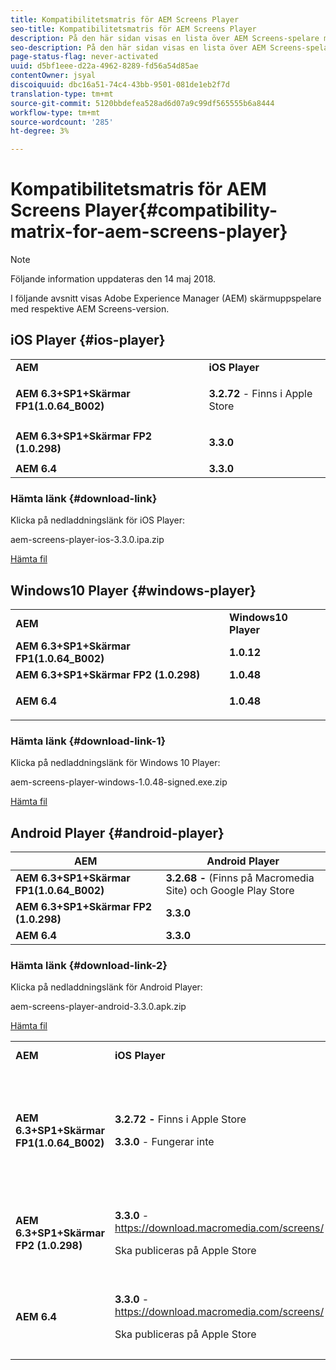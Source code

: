 ```yaml
---
title: Kompatibilitetsmatris för AEM Screens Player
seo-title: Kompatibilitetsmatris för AEM Screens Player
description: På den här sidan visas en lista över AEM Screens-spelare med deras respektive AEM Screens-version.
seo-description: På den här sidan visas en lista över AEM Screens-spelare med deras respektive AEM Screens-version.
page-status-flag: never-activated
uuid: d5bf1eee-d22a-4962-8289-fd56a54d85ae
contentOwner: jsyal
discoiquuid: dbc16a51-74c4-43bb-9501-081de1eb2f7d
translation-type: tm+mt
source-git-commit: 5120bbdefea528ad6d07a9c99df565555b6a8444
workflow-type: tm+mt
source-wordcount: '285'
ht-degree: 3%

---
```



# Kompatibilitetsmatris för AEM Screens Player{#compatibility-matrix-for-aem-screens-player}

>[!NOTE]
>
>Följande information uppdateras den 14 maj 2018.

I följande avsnitt visas Adobe Experience Manager (AEM) skärmuppspelare med respektive AEM Screens-version.

## iOS Player {#ios-player}

<table> 
 <tbody>
  <tr>
   <td><strong>AEM</strong></td> 
   <td><strong>iOS Player</strong></td> 
  </tr>
  <tr>
   <td><strong>AEM 6.3+SP1+Skärmar FP1(1.0.64_B002)</strong></td> 
   <td><p><strong>3.2.72</strong>  - Finns i Apple Store</p> <p> </p> </td> 
  </tr>
  <tr>
   <td><strong><strong>AEM 6.3+SP1+Skärmar FP2 (1.0.298)</strong></strong></td> 
   <td><p><strong>3.3.0</strong> </p> <p> </p> </td> 
  </tr>
  <tr>
   <td><strong>AEM 6.4</strong></td> 
   <td><strong>3.3.0</strong> </td> 
  </tr>
 </tbody>
</table>

### Hämta länk {#download-link}

Klicka på nedladdningslänk för iOS Player:

aem-screens-player-ios-3.3.0.ipa.zip

[Hämta fil](assets/aem-screens-player-ios-330ipa.zip)

## Windows10 Player {#windows-player}

<table> 
 <tbody>
  <tr>
   <td><strong>AEM</strong></td> 
   <td><strong>Windows10 Player</strong></td> 
  </tr>
  <tr>
   <td><strong>AEM 6.3+SP1+Skärmar FP1(1.0.64_B002)</strong></td> 
   <td><strong>1.0.12</strong><br /> </td> 
  </tr>
  <tr>
   <td><strong><strong>AEM 6.3+SP1+Skärmar FP2 (1.0.298)</strong></strong></td> 
   <td><strong>1.0.48 </strong></td> 
  </tr>
  <tr>
   <td><strong>AEM 6.4</strong></td> 
   <td><p><strong>1.0.48 </strong></p> </td> 
  </tr>
 </tbody>
</table>

### Hämta länk {#download-link-1}

Klicka på nedladdningslänk för Windows 10 Player:

aem-screens-player-windows-1.0.48-signed.exe.zip

[Hämta fil](assets/aem-screens-player-windows-1048-signedexe.zip)

## Android Player {#android-player}

| **AEM** | **Android Player** |
|---|---|
| **AEM 6.3+SP1+Skärmar FP1(1.0.64_B002)** | **3.2.68 -** (Finns på Macromedia Site) och Google Play Store |
| **AEM 6.3+SP1+Skärmar FP2 (1.0.298)** | **3.3.0** |
| **AEM 6.4** | **3.3.0** |

### Hämta länk {#download-link-2}

Klicka på nedladdningslänk för Android Player:

aem-screens-player-android-3.3.0.apk.zip

[Hämta fil](assets/aem-screens-player-android-330apk.zip)

<table> 
 <tbody>
  <tr>
   <td><strong>AEM</strong></td> 
   <td><strong>iOS Player</strong></td> 
   <td><strong>Windows10 Player</strong></td> 
   <td><strong>Chrome OS Player</strong><br /> </td> 
   <td><strong>Android Player</strong></td> 
  </tr>
  <tr>
   <td><strong>AEM 6.3+SP1+Skärmar FP1(1.0.64_B002)</strong></td> 
   <td><p><strong>3.2.72 -  </strong>Finns i Apple Store</p> <p><strong>3.3.0</strong>  - Fungerar inte</p> <p> </p> </td> 
   <td><strong>1.0.12</strong> - (tillgängligt på Macromedia)</td> 
   <td><p><strong>1.0.30 - </strong> Finns i Chrome Store.</p> <p>Stöds inte med funktionspaket 1</p> </td> 
   <td><strong>3.2.68 -</strong> (Finns på Macromedia Site) och Google Play Store</td> 
  </tr>
  <tr>
   <td><strong><strong>AEM 6.3+SP1+Skärmar FP2 (1.0.298)</strong></strong></td> 
   <td><p><strong>3.3.0</strong> -  <a href="https://download.macromedia.com/screens/">https://download.macromedia.com/screens/</a></p> <p>Ska publiceras på Apple Store</p> <p> </p> </td> 
   <td><strong>1.0.48 -</strong> <a href="https://download.macromedia.com/screens/">https://download.macromedia.com/screens/</a></td> 
   <td><p><strong>1.0.42 - </strong></p> <p>Ska publiceras på Chrome Store</p> </td> 
   <td><strong>3.3.0 -  </strong><a href="https://download.macromedia.com/screens/">https://download.macromedia.com/screens/</a></td> 
  </tr>
  <tr>
   <td><strong>AEM 6.4</strong></td> 
   <td><p><strong>3.3.0</strong> -  <a href="https://download.macromedia.com/screens/">https://download.macromedia.com/screens/</a></p> <p>Ska publiceras på Apple Store</p> </td> 
   <td><p><strong>1.0.48 -</strong><br /> </p> <p><a href="https://download.macromedia.com/screens/">https://download.macromedia.com/screens/</a></p> </td> 
   <td><p><strong>1.0.42 - </strong></p> <p>Ska publiceras på Chrome Store</p> </td> 
   <td><strong>3.3.0 -  </strong><a href="https://download.macromedia.com/screens/">https://download.macromedia.com/screens/</a></td> 
  </tr>
 </tbody>
</table>


